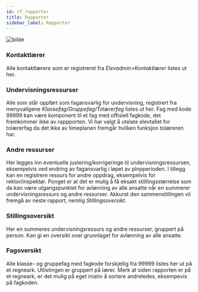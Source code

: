 ```yaml
---
id: tf_rapporter
title: Rapporter
sidebar_label: Rapporter
---
```

![bilde](https://user-images.githubusercontent.com/80097133/195299852-22dfc189-722e-47ce-bb9d-49abaf0cbdc3.png)

### Kontaktlærer
Alle kontaktlærere som er registreret fra _Elevadmin>Kontaktlærer_ listes ut her.

### Undervisningsressurser
Alle som står oppført som fagansvarlig for undervisning, registrert fra menyvallgene _Klassefag/Gruppefag/Tolærerfag_ listes ut her. 
Fag med kode 99999 kan være komponent til et fag med offisiell fagkode, det fremkommer ikke av rappporten.
Vi har valgt å utelate elevtallet for tolærerfag da det ikke av timeplanen fremgår hvilken funksjon tolæreren har.

### Andre ressurser
Her legges inn eventuelle justering/korrigeringe til undervisningsressursen, eksempelvis ved endring av fagansvarlig i løpet av plnpperioden. I tillegg kan en registrere ressurs for andre oppdrag, eksempelvis for rektor/inspektør. Ponget er at det er mulig å få eksakt stilllingsstørrelse som da kan være utgangspunktet for avlønning av alle ansatte når en summerer undervisningsressurs og andre ressurser. Akkurat den sammenstillingen vil fremgå av neste rapport, nemlig _Stillingsoversikt_.

### Stillingsoversikt
Her en summeres undervisningsressurs og andre ressurser, gruppert på person. Kan gi en oversikt over grunnlaget for avlønning av alle ansatte.

### Fagoversikt
Alle klasse- og gruppefag med fagkode forskjellig fra 99999 listes her ut på et regneark. Utlistingen er gruppert på lærer. Merk at siden rapporten er på et regneark, er det mulig på eget iniativ å sortere andreledes, eksempevis på fagkoden.
